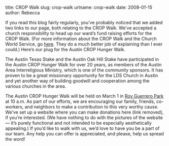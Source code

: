 title: CROP Walk
slug: crop-walk
urlname: crop-walk
date: 2008-01-15
author: Rebecca

If you read this blog fairly regularly, you&#x02bc;ve probably noticed that we
added two links to our page, both relating to the CROP Walk. We&#x02bc;ve
accepted a church responsibility to head up our ward&#x02bc;s fund raising
efforts for the CROP Walk. (For more information about the CROP Walk and the
Church World Service, go [here][a]. They do a much better job of explaining than
I ever could.) Here&#x02bc;s our plug for the Austin CROP Hunger Walk.

The Austin Texas Stake and the Austin Oak Hill Stake have participated in the
Austin CROP Hunger Walk for over 20 years, as members of the Austin Area
Interreligious Ministry, which is one of the community sponsors. It has proven
to be a great missionary opportunity for the LDS Church in Austin and yet
another way of building goodwill and cooperation among the various churches in
the area.

The Austin CROP Hunger Walk will be held on March 1 in [Roy Guerrero Park][b] at
10 a.m. As part of our efforts, we are encouraging our family, friends,
co-workers, and neighbors to make a contribution to this very worthy cause.
We&#x02bc;ve set up a website where you can make donations here (link removed),
if you&#x02bc;re interested. (We have nothing to do with the pictures of the
website &mdash; it&#x02bc;s purely functional and not intended to be especially
aesthetically appealing.) If you&#x02bc;d like to walk with us, we&#x02bc;d love
to have you be a part of our team. Any help you can offer is appreciated, and
please, help us spread the word!

[a]: https://www.crophungerwalk.org/
[b]: https://austinparks.org/roy-g-guerrero-metro-park/
